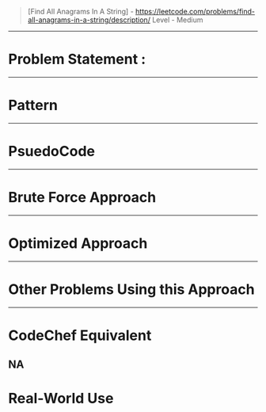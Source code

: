 > [Find All Anagrams In A String] - https://leetcode.com/problems/find-all-anagrams-in-a-string/description/
> Level - Medium
--------------------------------------------------------------------------------------------------------------------------------------
# Problem Statement : 


--------------------------------------------------------------------------------------------------------------------------------------
# Pattern

--------------------------------------------------------------------------------------------------------------------------------------
# PsuedoCode

--------------------------------------------------------------------------------------------------------------------------------------
# Brute Force Approach


--------------------------------------------------------------------------------------------------------------------------------------
# Optimized Approach


--------------------------------------------------------------------------------------------------------------------------------------
# Other Problems Using this Approach

--------------------------------------------------------------------------------------------------------------------------------------
# CodeChef Equivalent
NA
--------------------------------------------------------------------------------------------------------------------------------------
# Real-World Use
